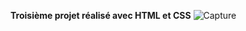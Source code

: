 __Troisième projet réalisé avec HTML et CSS__
![Capture](https://github.com/user-attachments/assets/5e156b5e-c618-48c8-b253-b1001eebfc7b)
